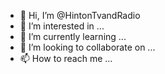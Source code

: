 - 👋 Hi, I’m @HintonTvandRadio
- 👀 I’m interested in ...
- 🌱 I’m currently learning ...
- 💞️ I’m looking to collaborate on ...
- 📫 How to reach me ...

<!---
HintonTvandRadio/HintonTvandRadio is a ✨ special ✨ repository because its `README.md` (this file) appears on your GitHub profile.
You can click the Preview link to take a look at your changes.
--->
